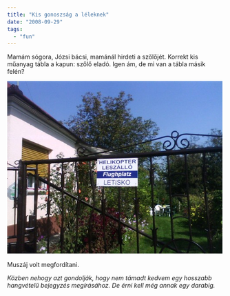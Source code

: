 ```yaml
---
title: "Kis gonoszság a léleknek"
date: "2008-09-29"
tags: 
  - "fun"
---
```


Mamám sógora, Józsi bácsi, mamánál hirdeti a szőlőjét. Korrekt kis műanyag tábla a kapun: szőlő eladó. Igen ám, de mi van a tábla másik felén?

![003](images/003-500x400.jpg)

Muszáj volt megfordítani.

_Közben nehogy azt gondolják, hogy nem támadt kedvem egy hosszabb hangvételű bejegyzés megírásához. De érni kell még annak egy darabig._

